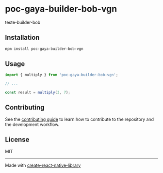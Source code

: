 # poc-gaya-builder-bob-vgn

teste-builder-bob

## Installation

```sh
npm install poc-gaya-builder-bob-vgn
```

## Usage


```js
import { multiply } from 'poc-gaya-builder-bob-vgn';

// ...

const result = multiply(3, 7);
```


## Contributing

See the [contributing guide](CONTRIBUTING.md) to learn how to contribute to the repository and the development workflow.

## License

MIT

---

Made with [create-react-native-library](https://github.com/callstack/react-native-builder-bob)

